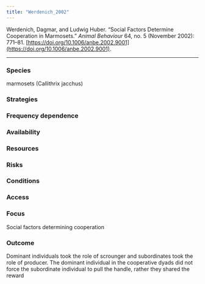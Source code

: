 ```yaml
---
title: "Werdenich_2002"
---
```


Werdenich, Dagmar, and Ludwig Huber. “Social Factors Determine Cooperation in Marmosets.” _Animal Behaviour_ 64, no. 5 (November 2002): 771–81. [https://doi.org/10.1006/anbe.2002.9001](https://doi.org/10.1006/anbe.2002.9001).

---

### Species
marmosets (Callithrix jacchus)

### Strategies

### Frequency dependence

### Availability

### Resources

### Risks

### Conditions

### Access

### Focus
Social factors determining cooperation

### Outcome
Dominant individuals took the role of scrounger and subordinates took the role of producer. The dominant individual in the cooperative dyads did not force the subordinate individual to pull the handle, rather they shared the reward


